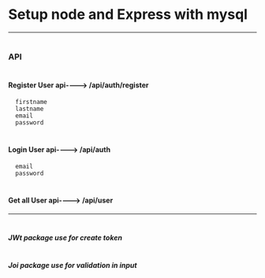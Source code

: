 # Setup node and Express with mysql
________________________________________________________
# <h3>API</h3>
 # <h4>Register User api----> /api/auth/register</h4>
      firstname
      lastname
      email
      password
   
 # <h4>Login User api----> /api/auth</h4>
      email
      password
 # <h4>Get all User api----> /api/user</h4>
 ______________________________________________________
 # <h5> JWt package use for create token </h5>
 # <h5> Joi package use for validation in input </h5>
 

